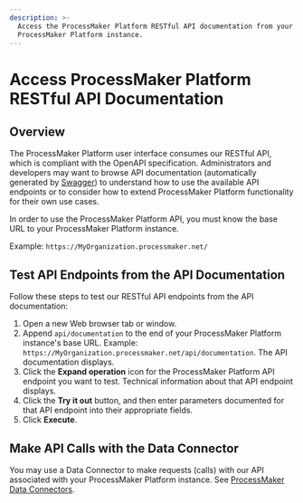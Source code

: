 ```yaml
---
description: >-
  Access the ProcessMaker Platform RESTful API documentation from your
  ProcessMaker Platform instance.
---
```


# Access ProcessMaker Platform RESTful API Documentation

## Overview

The ProcessMaker Platform user interface consumes our RESTful API, which is compliant with the OpenAPI specification. Administrators and developers may want to browse API documentation (automatically generated by [Swagger](https://swagger.io/tools/swagger-ui/)) to understand how to use the available API endpoints or to consider how to extend ProcessMaker Platform functionality for their own use cases.

In order to use the ProcessMaker Platform API, you must know the base URL to your ProcessMaker Platform instance.&#x20;

Example: `https://MyOrganization.processmaker.net/`

## Test API Endpoints from the API Documentation

Follow these steps to test our RESTful API endpoints from the API documentation:

1. Open a new Web browser tab or window.
2. Append `api/documentation` to the end of your ProcessMaker Platform instance's base URL. Example: `https://MyOrganization.processmaker.net/api/documentation`. The API documentation displays.
3. Click the **Expand operation** icon for the ProcessMaker Platform API endpoint you want to test. Technical information about that API endpoint displays.
4. Click the **Try it out** button, and then enter parameters documented for that API endpoint into their appropriate fields.
5. Click **Execute**.

## Make API Calls with the Data Connector

You may use a Data Connector to make requests (calls) with our API associated with your ProcessMaker Platform instance. See [ProcessMaker Data Connectors](https://docs.processmaker.com/designer-advanced/what-is-a-data-connector).
